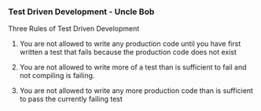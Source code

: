 ### Test Driven Development - Uncle Bob

Three Rules of Test Driven Development

1. You are not allowed to write any production code until you have first written
a test that fails because the production code does not exist

2. You are not allowed to write more of a test than is sufficient to fail and not
compiling is failing. 

3. You are not allowed to write any more production code than is sufficient to pass
the currently failing test
